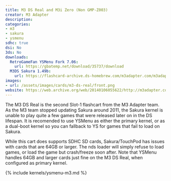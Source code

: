 ```yaml
---
title: M3 DS Real and M3i Zero (Non GMP-Z003)
creator: M3 Adapter
description:
categories:
- m3
- sakura
- ysmenu
sdhc: true
dsi: No
3ds: No
downloads:
  RetroGameFan YSMenu Fork 7.06:
    url: https://gbatemp.net/download/35737/download
  M3DS Sakura 1.49b:
    url: https://flashcard-archive.ds-homebrew.com/m3adapter.com/m3adapter.com_GMP-Z003_Sakura_1.49a.zip
images:
- url: /assets/images/cards/m3-ds-real/front.png
website: https://web.archive.org/web/20140106055622/http://m3adapter.com/
---
```


The M3 DS Real is the second Slot-1 flashcart from the M3 Adapter team. As the M3 team stopped updating Sakura around 2011, the Sakura kernel is unable to play quite a few games that were released later on in the DS lifespan. It is recomended to use YSMenu as either the primary kernel, or as a dual-boot kernel so you can fallback to YS for games that fail to load on Sakura.

While this cart does supports SDHC SD cards, Sakura/TouchPod has issues with cards that are 64GB or larger. The nds loader will simply refuse to load games, or load the game but crash/freeze soon after. Note that YSMenu handles 64GB and larger cards just fine on the M3 DS Real, when configured as primary kernel.

{% include kernels/ysmenu-m3.md %}
